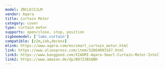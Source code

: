 ```yaml
---
model: ZNCLDJ11LM
vendor: Aqara
title: Curtain Motor
category: cover
type: curtain motor
supports: open/close, stop, position
zigbeemodel: ['lumi.curtain']
compatible: [z2m,iob,deconz]
mlink: https://www.aqara.com/en/smart_curtain_motor.html
link: https://www.aliexpress.com/item/32864093167.html
link3: https://www.banggood.com/XIAOMI-Aqara-Smart-Curtain-Motor-Intelligent-Zig_bee-Wifi-For-xiaomi-Smart-Home-Device-Wireless-Remote-Control-Via-Mi-Home-APP-p-1476591.html
link2: https://www.amazon.de/dp/B07Z3B1QNH
---
```


